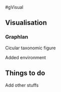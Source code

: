 #gVisual

## Visualisation

### Graphlan
Cicular taxonomic figure


Added environment



## Things to do
Add other stuffs
